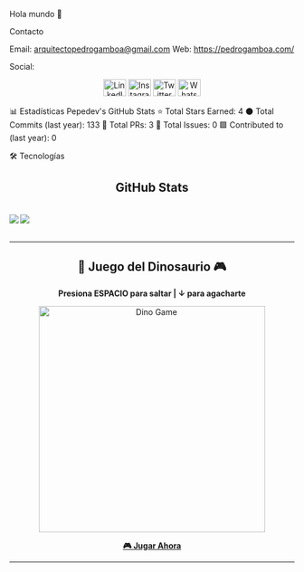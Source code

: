 Hola mundo 👋

Contacto

Email: arquitectopedrogamboa@gmail.com
Web: https://pedrogamboa.com/

Social:
<div align="center">
<img src="https://raw.githubusercontent.com/rahuldkjain/github-profile-readme-generator/master/src/images/icons/Social/linked-in-alt.svg" alt="LinkedIn" height="30" width="40" />
<img src="https://raw.githubusercontent.com/rahuldkjain/github-profile-readme-generator/master/src/images/icons/Social/instagram.svg" alt="Instagram" height="30" width="40" />
<img src="https://raw.githubusercontent.com/rahuldkjain/github-profile-readme-generator/master/src/images/icons/Social/twitter.svg" alt="Twitter" height="30" width="40" />
<img src="https://raw.githubusercontent.com/rahuldkjain/github-profile-readme-generator/master/src/images/icons/Social/whatsapp.svg" alt="WhatsApp" height="30" width="40" />
</div>

📊 Estadísticas
Pepedev's GitHub Stats
⭐ Total Stars Earned: 4 ⚫ Total Commits (last year): 133 📘 Total PRs: 3 🔴 Total Issues: 0 🟩 Contributed to (last year): 0

🛠️ Tecnologías
<div align="center">

## GitHub Stats 
</br>
<img align="left" src="https://github-readme-stats.vercel.app/api/top-langs/?username=PepeGamboa&&bg_color=30,e96443,904e95&title_color=fff&text_color=fff&hide_border=true" />
<img align="left" src="https://github-readme-stats.vercel.app/api?username=PepeGamboa&bg_color=30,e96443,904e95&title_color=fff&text_color=ffff&hide_border=true" />
</br>

<br clear="both"/>

---

<div align="center">

## 🦖 Juego del Dinosaurio 🎮

**Presiona ESPACIO para saltar | ↓ para agacharte**

</div>

<a href="https://chromedino.com/" target="_blank">
  <img src="https://media.giphy.com/media/l0HlHcuzAjhMQ8YSY/giphy.gif" width="400" alt="Dino Game"/>
</a>


[**🎮 Jugar Ahora**](https://chromedino.com/)

</div>

---
  



